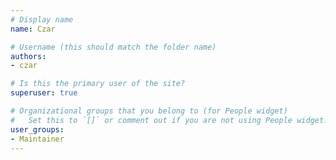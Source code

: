 ```yaml
---
# Display name
name: Czar

# Username (this should match the folder name)
authors:
- czar

# Is this the primary user of the site?
superuser: true

# Organizational groups that you belong to (for People widget)
#   Set this to `[]` or comment out if you are not using People widget.  
user_groups:
- Maintainer
---
```

